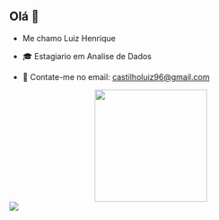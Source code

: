 ## Olá 👋

- Me chamo Luiz Henrique

- 🎓 Estagiario em Analise de Dados
- 📧 Contate-me no email: castilholuiz96@gmail.com

<div align="center">
  <a href="https://github.com/Luiz-Henrique-Castilho">
  <img height="200em"  src="https://github-readme-stats.vercel.app/api?username=Luiz-Henrique-Castilho&show_icons=true&theme=dark&include_all_commits=true&count_private=true"/>
</div>

<div>
  <a href = "mailto:castilholuiz96@gmail.com"><img src="https://img.shields.io/badge/Gmail-D14836?style=for-the-badge&logo=gmail&logoColor=white"></a>
</div>

